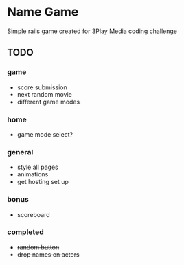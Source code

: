 # Name Game

Simple rails game created for 3Play Media coding challenge

## TODO
### game
- score submission
- next random movie
- different game modes

### home
- game mode select?

### general
- style all pages
- animations
- get hosting set up

### bonus
- scoreboard

### completed
- ~~random button~~
- ~~drop names on actors~~
